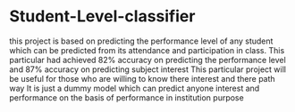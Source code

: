 # Student-Level-classifier
this project is based on predicting the performance level of any student which can be predicted from its attendance and participation in class.
This particular had achieved 82% accuracy on predicting the performance level and 87% accuracy on predicting subject interest
This particular project will be useful for those who are willing to know there interest and there path way 
It is just a dummy model which can predict anyone interest and performance on the basis of performance in institution purpose
